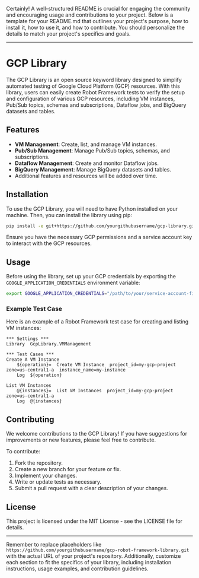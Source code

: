 Certainly! A well-structured README is crucial for engaging the community and encouraging usage and contributions to your project. Below is a template for your README.md that outlines your project's purpose, how to install it, how to use it, and how to contribute. You should personalize the details to match your project's specifics and goals.

---

# GCP Library

The GCP Library is an open source keyword library designed to simplify automated testing of Google Cloud Platform (GCP) resources. With this library, users can easily create Robot Framework tests to verify the setup and configuration of various GCP resources, including VM instances, Pub/Sub topics, schemas and subscriptions, Dataflow jobs, and BigQuery datasets and tables.

## Features

- **VM Management**: Create, list, and manage VM instances.
- **Pub/Sub Management**: Manage Pub/Sub topics, schemas, and subscriptions.
- **Dataflow Management**: Create and monitor Dataflow jobs.
- **BigQuery Management**: Manage BigQuery datasets and tables.
- Additional features and resources will be added over time.

## Installation

To use the GCP Library, you will need to have Python installed on your machine. Then, you can install the library using pip:

```bash
pip install -e git+https://github.com/yourgithubusername/gcp-library.git#egg=gcp-library
```

Ensure you have the necessary GCP permissions and a service account key to interact with the GCP resources.

## Usage

Before using the library, set up your GCP credentials by exporting the `GOOGLE_APPLICATION_CREDENTIALS` environment variable:

```bash
export GOOGLE_APPLICATION_CREDENTIALS="/path/to/your/service-account-file.json"
```

### Example Test Case

Here is an example of a Robot Framework test case for creating and listing VM instances:

```robot
*** Settings ***
Library  GcpLibrary.VMManagement

*** Test Cases ***
Create A VM Instance
    ${operation}=  Create VM Instance  project_id=my-gcp-project  zone=us-central1-a  instance_name=my-instance
    Log  ${operation}

List VM Instances
    @{instances}=  List VM Instances  project_id=my-gcp-project  zone=us-central1-a
    Log  @{instances}
```

## Contributing

We welcome contributions to the GCP Library! If you have suggestions for improvements or new features, please feel free to contribute.

To contribute:

1. Fork the repository.
2. Create a new branch for your feature or fix.
3. Implement your changes.
4. Write or update tests as necessary.
5. Submit a pull request with a clear description of your changes.

## License

This project is licensed under the MIT License - see the LICENSE file for details.

---

Remember to replace placeholders like `https://github.com/yourgithubusername/gcp-robot-framework-library.git` with the actual URL of your project's repository. Additionally, customize each section to fit the specifics of your library, including installation instructions, usage examples, and contribution guidelines.